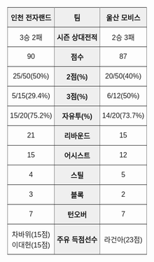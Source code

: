<style type="text/css">
.tg  {border-collapse:collapse;border-spacing:0;}
.tg td{font-family:Arial, sans-serif;font-size:14px;padding:10px 5px;border-style:solid;border-width:1px;overflow:hidden;word-break:normal;border-color:black;}
.tg th{font-family:Arial, sans-serif;font-size:14px;font-weight:normal;padding:10px 5px;border-style:solid;border-width:1px;overflow:hidden;word-break:normal;border-color:black;}
.tg .tg-xqcg{font-weight:bold;font-size:100%;background-color:#efefef;border-color:inherit;text-align:center;vertical-align:middle}
.tg .tg-9a2t{font-size:100%;border-color:inherit;text-align:center;vertical-align:middle}
</style>
<table class="tg">
  <tr>
    <th class="tg-xqcg">인천 전자랜드</th>
    <th class="tg-xqcg">팀</th>
    <th class="tg-xqcg">울산 모비스</th>
  </tr>
  <tr>
    <td class="tg-9a2t">3승 2패</td>
    <td class="tg-xqcg">시즌 상대전적</td>
    <td class="tg-9a2t">2승 3패</td>
  </tr>
  <tr>
    <td class="tg-9a2t">90</td>
    <td class="tg-xqcg">점수</td>
    <td class="tg-9a2t">87</td>
  </tr>
  <tr>
    <td class="tg-9a2t">25/50(50%)</td>
    <td class="tg-xqcg">2점(%)</td>
    <td class="tg-9a2t">20/50(40%)</td>
  </tr>
  <tr>
    <td class="tg-9a2t">5/15(29.4%)</td>
    <td class="tg-xqcg">3점(%)</td>
    <td class="tg-9a2t">6/12(50%)</td>
  </tr>
  <tr>
    <td class="tg-9a2t">15/20(75.2%)</td>
    <td class="tg-xqcg">자유투(%)</td>
    <td class="tg-9a2t">14/20(73.7%)</td>
  </tr>
  <tr>
    <td class="tg-9a2t">21</td>
    <td class="tg-xqcg">리바운드</td>
    <td class="tg-9a2t">15</td>
  </tr>
  <tr>
    <td class="tg-9a2t">15</td>
    <td class="tg-xqcg">어시스트</td>
    <td class="tg-9a2t">12</td>
  </tr>
  <tr>
    <td class="tg-9a2t">4</td>
    <td class="tg-xqcg">스틸</td>
    <td class="tg-9a2t">5</td>
  </tr>
  <tr>
    <td class="tg-9a2t">3</td>
    <td class="tg-xqcg">블록</td>
    <td class="tg-9a2t">2</td>
  </tr>
  <tr>
    <td class="tg-9a2t">7</td>
    <td class="tg-xqcg">턴오버</td>
    <td class="tg-9a2t">7</td>
  </tr>
  <tr>
    <td class="tg-9a2t">차바위(15점)<br>이대헌(15점)</td>
    <td class="tg-xqcg">주유 득점선수</td>
    <td class="tg-9a2t">라건아(23점)</td>
  </tr>
</table>
